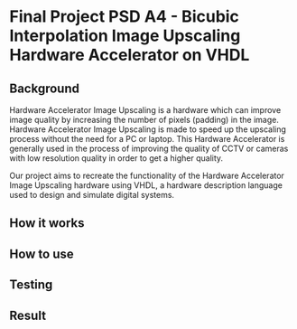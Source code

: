 # Final Project PSD A4 - Bicubic Interpolation Image Upscaling Hardware Accelerator on VHDL

## Background

Hardware Accelerator Image Upscaling is a hardware which can improve image quality by increasing the number of pixels (padding) in the image. Hardware Accelerator Image Upscaling is made to speed up the upscaling process without the need for a PC or laptop. This Hardware Accelerator is generally used in the process of improving the quality of CCTV or cameras with low resolution quality in order to get a higher quality.

Our project aims to recreate the functionality of the Hardware Accelerator Image Upscaling hardware using VHDL, a hardware description language used to design and simulate digital systems.

## How it works

## How to use

## Testing

## Result
